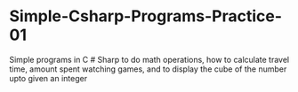 # Simple-Csharp-Programs-Practice-01
Simple programs in C # Sharp to do math operations, how to calculate travel time, amount spent watching games, and to display the cube of the number upto given an integer
